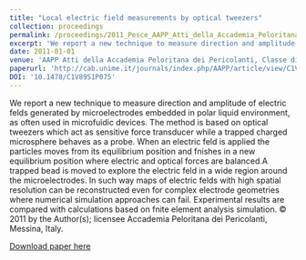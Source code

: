 ```yaml
---
title: "Local electric field measurements by optical tweezers"
collection: proceedings
permalink: /proceedings/2011_Pesce_AAPP_Atti_della_Accademia_Peloritana_dei_Pericolanti_Classe_di_Scienze_Fisiche_Matematiche_e_Naturali
excerpt: 'We report a new technique to measure direction and amplitude of electric felds generated by microelectrodes embedded in polar liquid environment, as often used in microfuidic devices. The method is based on optical tweezers which act as sensitive force transducer while a trapped charged microsphere behaves as a probe. When an electric feld is applied the particles moves from its equilibrium position and fnishes in a new equilibrium position where electric and optical forces are balanced.A trapped bead is moved to explore the electric feld in a wide region around the microelectrodes. In such way maps of electric felds with high spatial resolution can be reconstructed even for complex electrode geometries where numerical simulation approaches can fail. Experimental results are compared with calculations based on fnite element analysis simulation. © 2011 by the Author(s); licensee Accademia Peloritana dei Pericolanti, Messina, Italy.'
date: 2011-01-01
venue: 'AAPP Atti della Accademia Peloritana dei Pericolanti, Classe di Scienze Fisiche, Matematiche e Naturali'
paperurl: 'http://cab.unime.it/journals/index.php/AAPP/article/view/C1V89S1P075'
DOI: '10.1478/C1V89S1P075'
---
```

We report a new technique to measure direction and amplitude of electric felds generated by microelectrodes embedded in polar liquid environment, as often used in microfuidic devices. The method is based on optical tweezers which act as sensitive force transducer while a trapped charged microsphere behaves as a probe. When an electric feld is applied the particles moves from its equilibrium position and fnishes in a new equilibrium position where electric and optical forces are balanced.A trapped bead is moved to explore the electric feld in a wide region around the microelectrodes. In such way maps of electric felds with high spatial resolution can be reconstructed even for complex electrode geometries where numerical simulation approaches can fail. Experimental results are compared with calculations based on fnite element analysis simulation. © 2011 by the Author(s); licensee Accademia Peloritana dei Pericolanti, Messina, Italy.

[Download paper here](http://cab.unime.it/journals/index.php/AAPP/article/view/C1V89S1P075)

